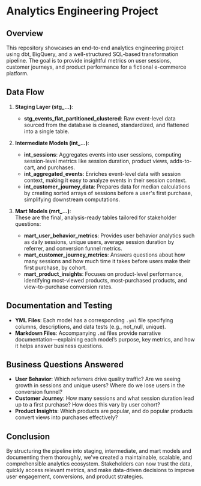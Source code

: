 # Analytics Engineering Project

## Overview
This repository showcases an end-to-end analytics engineering project using dbt, BigQuery, and a well-structured SQL-based transformation pipeline. The goal is to provide insightful metrics on user sessions, customer journeys, and product performance for a fictional e-commerce platform.

## Data Flow
1. **Staging Layer (stg_...)**:  
   - **stg_events_flat_partitioned_clustered**: Raw event-level data sourced from the database is cleaned, standardized, and flattened into a single table.

2. **Intermediate Models (int_...)**:  
   - **int_sessions**: Aggregates events into user sessions, computing session-level metrics like session duration, product views, adds-to-cart, and purchases.
   - **int_aggregated_events**: Enriches event-level data with session context, making it easy to analyze events in their session context.
   - **int_customer_journey_data**: Prepares data for median calculations by creating sorted arrays of sessions before a user's first purchase, simplifying downstream computations.

3. **Mart Models (mrt_...)**:  
   These are the final, analysis-ready tables tailored for stakeholder questions:
   - **mart_user_behavior_metrics**: Provides user behavior analytics such as daily sessions, unique users, average session duration by referrer, and conversion funnel metrics.
   - **mart_customer_journey_metrics**: Answers questions about how many sessions and how much time it takes before users make their first purchase, by cohort.
   - **mart_product_insights**: Focuses on product-level performance, identifying most-viewed products, most-purchased products, and view-to-purchase conversion rates.

## Documentation and Testing
- **YML Files**: Each model has a corresponding `.yml` file specifying columns, descriptions, and data tests (e.g., not_null, unique).
- **Markdown Files**: Accompanying `.md` files provide narrative documentation—explaining each model’s purpose, key metrics, and how it helps answer business questions.

## Business Questions Answered
- **User Behavior**: Which referrers drive quality traffic? Are we seeing growth in sessions and unique users? Where do we lose users in the conversion funnel?
- **Customer Journey**: How many sessions and what session duration lead up to a first purchase? How does this vary by user cohort?
- **Product Insights**: Which products are popular, and do popular products convert views into purchases effectively?

## Conclusion
By structuring the pipeline into staging, intermediate, and mart models and documenting them thoroughly, we've created a maintainable, scalable, and comprehensible analytics ecosystem. Stakeholders can now trust the data, quickly access relevant metrics, and make data-driven decisions to improve user engagement, conversions, and product strategies.
